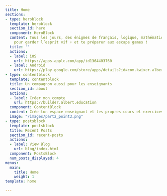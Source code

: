 ```yaml
---
title: Home
sections:
- type: heroblock
  template: heroblock
  section_id: hero
  component: HeroBlock
  content: Tous les jours, des énigmes de français, logique, mathématiques etc...
    pour garder l’esprit vif ⚡ et te préparer aux escape games !
  title: ''
  actions:
  - label: iOS
    url: https://apps.apple.com/app/id1364403760
  - label: Android
    url: https://play.google.com/store/apps/details?id=com.kwixer.albert.challenge
- type: contentblock
  template: contentblock
  title: Un compagnon aussi pour les enseignants
  section_id: about
  actions:
  - label: Créer mon compte
    url: https://builder.albert.education
  component: ContentBlock
  content: Crée ton espace enseignant et tes propres cours et exercices.
  image: "/images/part2_point3.png"
- type: postsblock
  template: postsblock
  title: Recent Posts
  section_id: recent-posts
  actions:
  - label: View Blog
    url: blog/index.html
  component: PostsBlock
  num_posts_displayed: 4
menus:
  main:
    title: Home
    weight: 1
template: home

---
```

